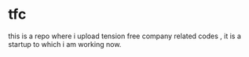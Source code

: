 # tfc
this is a repo where i upload tension free company related codes , it is a startup to which i am working now.
